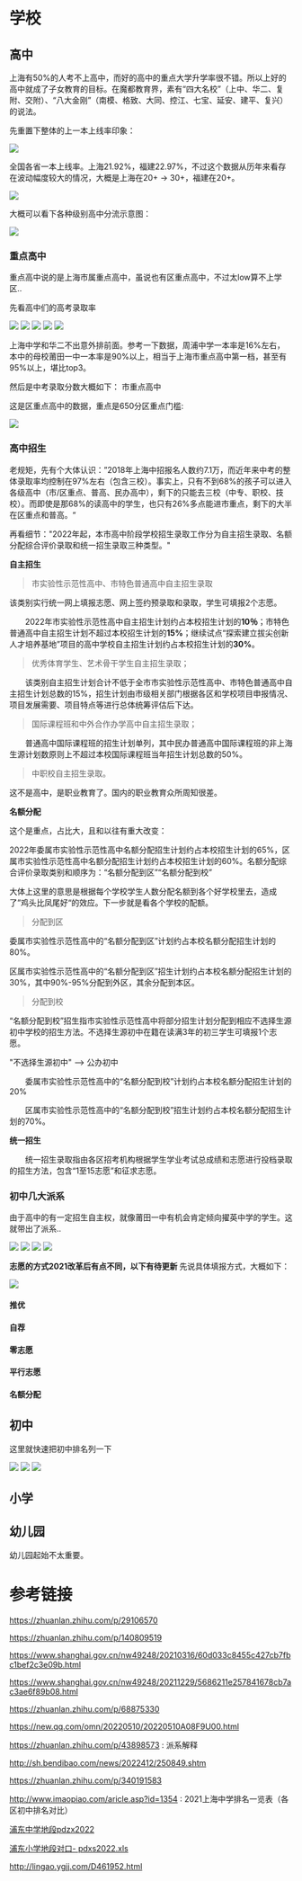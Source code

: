 
# 学校

## 高中
上海有50%的人考不上高中，而好的高中的重点大学升学率很不错。所以上好的高中就成了子女教育的目标。在魔都教育界，素有“四大名校”（上中、华二、复附、交附）、“八大金刚”（南模、格致、大同、控江、七宝、延安、建平、复兴）的说法。 

先重置下整体的上一本上线率印象：

<img src="/img/2021-prov.jpeg"/>

全国各省一本上线率。上海21.92%，福建22.97%，不过这个数据从历年来看存在波动幅度较大的情况，大概是上海在20+ -> 30+，福建在20+。


<img src="/img/2018-highschool-in-stat.jpg"/>

大概可以看下各种级别高中分流示意图：

<img src="/img/highschool-flow.jpg"/>



### 重点高中
重点高中说的是上海市属重点高中，虽说也有区重点高中，不过太low算不上学区..

先看高中们的高考录取率

<img src="/img/highschool-1.png"/>

<img src="/img/highschool-2.png"/>

<img src="/img/highschool-3.png"/>

<img src="/img/highschool-4.png"/>

<img src="/img/highschool-5.png"/>

上海中学和华二不出意外排前面。参考一下数据，周浦中学一本率是16%左右，本中的母校莆田一中一本率是90%以上，相当于上海市重点高中第一档，甚至有95%以上，堪比top3。

然后是中考录取分数大概如下： 市重点高中

这是区重点高中的数据，重点是650分区重点门槛:

<img src="/img/2021-shanghai-highschool.webp">


### 高中招生

老规矩，先有个大体认识：”2018年上海中招报名人数约7.1万，而近年来中考的整体录取率均控制在97%左右（包含三校）。事实上，只有不到68%的孩子可以进入各级高中（市/区重点、普高、民办高中），剩下的只能去三校（中专、职校、技校）。而即使是那68%的读高中的学生，也只有26%多点能进市重点，剩下的大半在区重点和普高。“


再看细节："2022年起，本市高中阶段学校招生录取工作分为自主招生录取、名额分配综合评价录取和统一招生录取三种类型。"

<b>自主招生</b>
> 市实验性示范性高中、市特色普通高中自主招生录取

  该类别实行统一网上填报志愿、网上签约预录取和录取，学生可填报2个志愿。

  2022年市实验性示范性高中自主招生计划约占本校招生计划的<b>10％</b>；市特色普通高中自主招生计划不超过本校招生计划的<b>15%</b>；继续试点“探索建立拔尖创新人才培养基地”项目的高中学校自主招生计划约占本校招生计划的<b>30%</b>。

> 优秀体育学生、艺术骨干学生自主招生录取；

  该类别自主招生计划合计不低于全市市实验性示范性高中、市特色普通高中自主招生计划总数的15%，招生计划由市级相关部门根据各区和学校项目申报情况、项目发展需要、项目特点等进行总体统筹评估后下达。

> 国际课程班和中外合作办学高中自主招生录取；

  普通高中国际课程班的招生计划单列，其中民办普通高中国际课程班的非上海生源计划数原则上不超过本校国际课程班当年招生计划总数的50%。

> 中职校自主招生录取。

这不是高中，是职业教育了。国内的职业教育众所周知很差。

<b>名额分配</b>

这个是重点，占比大，且和以往有重大改变：

2022年委属市实验性示范性高中名额分配招生计划约占本校招生计划的65%，区属市实验性示范性高中名额分配招生计划约占本校招生计划的60%。名额分配综合评价录取类别和顺序为：“名额分配到区”“名额分配到校”

大体上这里的意思是根据每个学校学生人数分配名额到各个好学校里去，造成了”鸡头比凤尾好“的效应。下一步就是看各个学校的配额。

> 分配到区

委属市实验性示范性高中的“名额分配到区”计划约占本校名额分配招生计划的80%。

区属市实验性示范性高中的“名额分配到区”招生计划约占本校名额分配招生计划的30%，其中90%-95%分配到外区，其余分配到本区。

> 分配到校

“名额分配到校”招生指市实验性示范性高中将部分招生计划分配到相应不选择生源初中学校的招生方法。不选择生源初中在籍在读满3年的初三学生可填报1个志愿。

"不选择生源初中" --> 公办初中

  委属市实验性示范性高中的“名额分配到校”计划约占本校名额分配招生计划的20%

  区属市实验性示范性高中的“名额分配到校”招生计划约占本校名额分配招生计划的70%。

<b>统一招生</b>

  统一招生录取指由各区招考机构根据学生学业考试总成绩和志愿进行投档录取的招生方法，包含“1至15志愿”和征求志愿。



### 初中几大派系

由于高中的有一定招生自主权，就像莆田一中有机会肯定倾向擢英中学的学生。这就带出了派系..

<img src="/img/highschool-上中.jpg"/>
<img src="/img/highschool-复旦.jpg"/>
<img src="/img/highschool-华二.jpg"/>
<img src="/img/highschool-交大附中.jpg"/>

<b>志愿的方式2021改革后有点不同，以下有待更新 </b>
先说具体填报方式，大概如下：

<img src="/img/highschool-flow.jpg"/>

#### 推优
#### 自荐
#### 零志愿
#### 平行志愿
#### 名额分配

## 初中

这里就快速把初中排名列一下

<img src="/img/浦东初中-20220606140218_2355.png"/>

<img src="/img/杨浦初中-20220606140436_9981.png"/>

<img src="/img/闵行初中-20220606140228_8221.png"/>

## 小学



## 幼儿园
幼儿园起始不太重要。

# 参考链接

https://zhuanlan.zhihu.com/p/29106570

https://zhuanlan.zhihu.com/p/140809519

https://www.shanghai.gov.cn/nw49248/20210316/60d033c8455c427cb7fbc1bef2c3e09b.html

https://www.shanghai.gov.cn/nw49248/20211229/5686211e257841678cb7ac3ae6f89b08.html

https://zhuanlan.zhihu.com/p/68875330

https://new.qq.com/omn/20220510/20220510A08F9U00.html

https://zhuanlan.zhihu.com/p/43898573 : 派系解释

http://sh.bendibao.com/news/2022412/250849.shtm

https://zhuanlan.zhihu.com/p/340191583

http://www.imaopiao.com/aricle.asp?id=1354 :  2021上海中学排名一览表（各区初中排名对比）

<a href="/img/浦东中学地段pdzx2022.xls">浦东中学地段pdzx2022</a>

<a href="/img/浦东小学地段对口- pdxs2022.xls">浦东小学地段对口- pdxs2022.xls</a>

http://lingao.ygjj.com/D461952.html